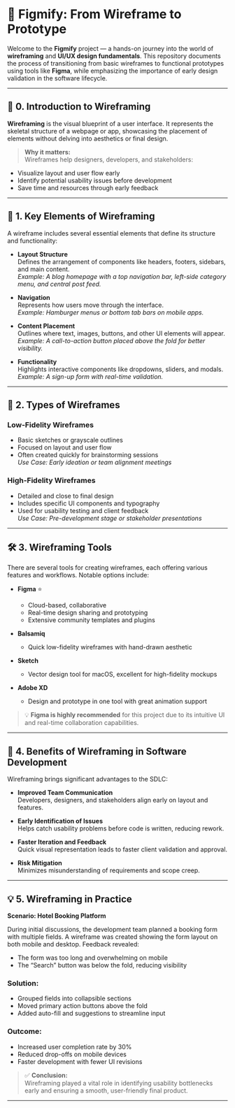 # 🧩 Figmify: From Wireframe to Prototype

Welcome to the **Figmify** project — a hands-on journey into the world of **wireframing** and **UI/UX design fundamentals**. This repository documents the process of transitioning from basic wireframes to functional prototypes using tools like **Figma**, while emphasizing the importance of early design validation in the software lifecycle.

---

## 📌 0. Introduction to Wireframing

**Wireframing** is the visual blueprint of a user interface. It represents the skeletal structure of a webpage or app, showcasing the placement of elements without delving into aesthetics or final design.

> **Why it matters:**  
Wireframes help designers, developers, and stakeholders:
- Visualize layout and user flow early
- Identify potential usability issues before development
- Save time and resources through early feedback

---

## 🧱 1. Key Elements of Wireframing

A wireframe includes several essential elements that define its structure and functionality:

- **Layout Structure**  
  Defines the arrangement of components like headers, footers, sidebars, and main content.  
  _Example: A blog homepage with a top navigation bar, left-side category menu, and central post feed._

- **Navigation**  
  Represents how users move through the interface.  
  _Example: Hamburger menus or bottom tab bars on mobile apps._

- **Content Placement**  
  Outlines where text, images, buttons, and other UI elements will appear.  
  _Example: A call-to-action button placed above the fold for better visibility._

- **Functionality**  
  Highlights interactive components like dropdowns, sliders, and modals.  
  _Example: A sign-up form with real-time validation._

---

## 🧬 2. Types of Wireframes

### Low-Fidelity Wireframes

- Basic sketches or grayscale outlines
- Focused on layout and user flow
- Often created quickly for brainstorming sessions  
  _Use Case: Early ideation or team alignment meetings_

### High-Fidelity Wireframes

- Detailed and close to final design
- Includes specific UI components and typography
- Used for usability testing and client feedback  
  _Use Case: Pre-development stage or stakeholder presentations_

---

## 🛠️ 3. Wireframing Tools

There are several tools for creating wireframes, each offering various features and workflows. Notable options include:

- **Figma** ⭐
  - Cloud-based, collaborative
  - Real-time design sharing and prototyping
  - Extensive community templates and plugins

- **Balsamiq**
  - Quick low-fidelity wireframes with hand-drawn aesthetic

- **Sketch**
  - Vector design tool for macOS, excellent for high-fidelity mockups

- **Adobe XD**
  - Design and prototype in one tool with great animation support

> 💡 **Figma is highly recommended** for this project due to its intuitive UI and real-time collaboration capabilities.

---

## 🚀 4. Benefits of Wireframing in Software Development

Wireframing brings significant advantages to the SDLC:

- **Improved Team Communication**  
  Developers, designers, and stakeholders align early on layout and features.

- **Early Identification of Issues**  
  Helps catch usability problems before code is written, reducing rework.

- **Faster Iteration and Feedback**  
  Quick visual representation leads to faster client validation and approval.

- **Risk Mitigation**  
  Minimizes misunderstanding of requirements and scope creep.

---

## 💡 5. Wireframing in Practice

**Scenario: Hotel Booking Platform**

During initial discussions, the development team planned a booking form with multiple fields. A wireframe was created showing the form layout on both mobile and desktop. Feedback revealed:

- The form was too long and overwhelming on mobile
- The “Search” button was below the fold, reducing visibility

### Solution:
- Grouped fields into collapsible sections
- Moved primary action buttons above the fold
- Added auto-fill and suggestions to streamline input

### Outcome:
- Increased user completion rate by 30%
- Reduced drop-offs on mobile devices
- Faster development with fewer UI revisions

> ✅ **Conclusion:**  
Wireframing played a vital role in identifying usability bottlenecks early and ensuring a smooth, user-friendly final product.

---
